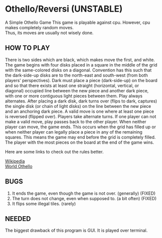 # Othello/Reversi (UNSTABLE)
A Simple Othello Game
This game is playable against cpu. However, cpu makes completely random moves.<br>
Thus, its moves are usually not wisely done.

HOW TO PLAY
--
There is two sides which are black, which makes move the first, and white.
The game begins with four disks placed in a square in the middle of the grid with the same-colored disks on a diagonal.
Convention has this such that the dark-side-up disks are to the north-east and south-west (from both players' perspectives).
Dark must place a piece (dark-side-up) on the board and so that there exists at least one straight (horizontal, vertical, or diagonal) occupied line between the new piece and another dark piece, with one or more contiguous light pieces between them.
Play always alternates. After placing a dark disk, dark turns over (flips to dark, captures) the single disk (or chain of light disks) on the line between the new piece and an anchoring dark piece.
A valid move is one where at least one piece is reversed (flipped over).
Players take alternate turns. If one player can not make a valid move, play passes back to the other player. When neither player can move, the game ends.
This occurs when the grid has filled up or when neither player can legally place a piece in any of the remaining squares.
This means the game may end before the grid is completely filled.
The player with the most pieces on the board at the end of the game wins.

Here are some links to check out the rules better.

[Wikipedia](https://en.wikipedia.org/wiki/Reversi#Rules)<br>
[World Othello](https://www.worldothello.org/about/about-othello/othello-rules/official-rules/english)


BUGS
--
1) It ends the game, even though the game is not over. (generally) (FIXED)
2) The turn does not change, even when supposed to. (a bit often) (FIXED)
3) It flips some illegal tiles. (rarely)


NEEDED
--
The biggest drawback of this program is GUI.
It is played over terminal.
